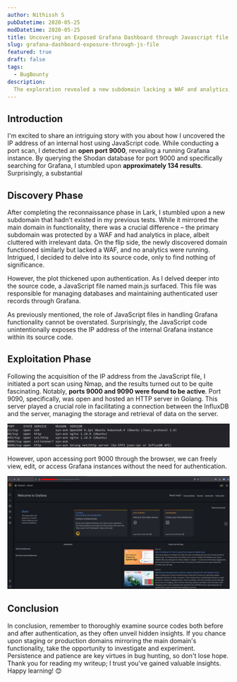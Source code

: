 ```yaml
---
author: Nithissh S
pubDatetime: 2020-05-25
modDatetime: 2020-05-25
title: Uncovering an Exposed Grafana Dashboard through Javascript file
slug: grafana-dashboard-exposure-through-js-file
featured: true
draft: false
tags:
  - BugBounty
description:
  The exploration revealed a new subdomain lacking a WAF and analytics, leading to the discovery of a JavaScript file (main.js) handling Grafana functionality. Surprisingly, the file unintentionally exposed the internal Grafana instance's IP address. A subsequent port scan revealed active ports 9000 and 9090, with port 9000 allowing unrestricted access to Grafana without authentication. The conclusion emphasizes thorough source code examination and persistence in bug hunting.
---
```


## Introduction

I'm excited to share an intriguing story with you about how I uncovered the IP address of an internal host using JavaScript code. While conducting a port scan, I detected an **open port 9000**, revealing a running Grafana instance. By querying the Shodan database for port 9000 and specifically searching for Grafana, I stumbled upon **approximately 134 results**. Surprisingly, a substantial

## Discovery Phase

After completing the reconnaissance phase in Lark, I stumbled upon a new subdomain that hadn't existed in my previous tests. While it mirrored the main domain in functionality, there was a crucial difference – the primary subdomain was protected by a WAF and had analytics in place, albeit cluttered with irrelevant data. On the flip side, the newly discovered domain functioned similarly but lacked a WAF, and no analytics were running. Intrigued, I decided to delve into its source code, only to find nothing of significance.

However, the plot thickened upon authentication. As I delved deeper into the source code, a JavaScript file named main.js surfaced. This file was responsible for managing databases and maintaining authenticated user records through Grafana.

As previously mentioned, the role of JavaScript files in handling Grafana functionality cannot be overstated. Surprisingly, the JavaScript code unintentionally exposes the IP address of the internal Grafana instance within its source code.

## Exploitation Phase

Following the acquisition of the IP address from the JavaScript file, I initiated a port scan using Nmap, and the results turned out to be quite fascinating. Notably, **ports 9000 and 9090 were found to be active**. Port 9090, specifically, was open and hosted an HTTP server in Golang. This server played a crucial role in facilitating a connection between the InfluxDB and the server, managing the storage and retrieval of data on the server.


![](../../assets/images/grafana-1.png)


However, upon accessing port 9000 through the browser, we can freely view, edit, or access Grafana instances without the need for authentication.


![](../../assets/images/grafana-2.png)


## Conclusion

In conclusion, remember to thoroughly examine source codes both before and after authentication, as they often unveil hidden insights. If you chance upon staging or production domains mirroring the main domain's functionality, take the opportunity to investigate and experiment. Persistence and patience are key virtues in bug hunting, so don't lose hope. Thank you for reading my writeup; I trust you've gained valuable insights. Happy learning! 😊
